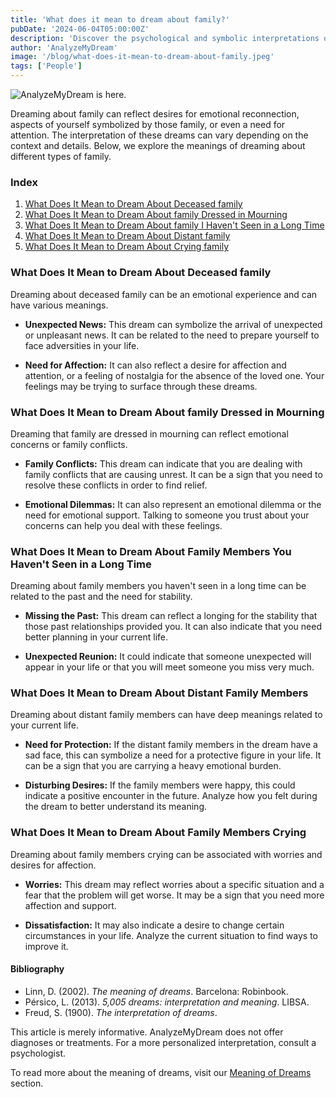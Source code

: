 ```yaml
---
title: 'What does it mean to dream about family?'
pubDate: '2024-06-04T05:00:00Z'
description: 'Discover the psychological and symbolic interpretations of dreams about family, whether they are deceased, distant, or crying.'
author: 'AnalyzeMyDream'
image: '/blog/what-does-it-mean-to-dream-about-family.jpeg'
tags: ['People']
---
```


![AnalyzeMyDream is here.](/blog/what-does-it-mean-to-dream-about-family.jpeg)

Dreaming about family can reflect desires for emotional reconnection, aspects of yourself symbolized by those family, or even a need for attention. The interpretation of these dreams can vary depending on the context and details. Below, we explore the meanings of dreaming about different types of family.

### Index

1. [What Does It Mean to Dream About Deceased family](#what-does-it-mean-to-dream-about-deceased-family)
2. [What Does It Mean to Dream About family Dressed in Mourning](#what-does-it-mean-to-dream-about-family-dressed-in-mourning)
3. [What Does It Mean to Dream About family I Haven't Seen in a Long Time](#what-does-it-mean-to-dream-about-family-that-I-haven't-seen-in-a-long-time)
4. [What Does It Mean to Dream About Distant family](#what-does-it-mean-to-dream-about-distant-family)
5. [What Does It Mean to Dream About Crying family](#what-does-it-mean-to-dream-about-crying-family)

### What Does It Mean to Dream About Deceased family

Dreaming about deceased family can be an emotional experience and can have various meanings.

- **Unexpected News:** This dream can symbolize the arrival of unexpected or unpleasant news. It can be related to the need to prepare yourself to face adversities in your life.

- **Need for Affection:** It can also reflect a desire for affection and attention, or a feeling of nostalgia for the absence of the loved one. Your feelings may be trying to surface through these dreams.

### What Does It Mean to Dream About family Dressed in Mourning

Dreaming that family are dressed in mourning can reflect emotional concerns or family conflicts.

- **Family Conflicts:** This dream can indicate that you are dealing with family conflicts that are causing unrest. It can be a sign that you need to resolve these conflicts in order to find relief.

- **Emotional Dilemmas:** It can also represent an emotional dilemma or the need for emotional support. Talking to someone you trust about your concerns can help you deal with these feelings.

### What Does It Mean to Dream About Family Members You Haven't Seen in a Long Time

Dreaming about family members you haven't seen in a long time can be related to the past and the need for stability.

- **Missing the Past:** This dream can reflect a longing for the stability that those past relationships provided you. It can also indicate that you need better planning in your current life.

- **Unexpected Reunion:** It could indicate that someone unexpected will appear in your life or that you will meet someone you miss very much.

### What Does It Mean to Dream About Distant Family Members

Dreaming about distant family members can have deep meanings related to your current life.

- **Need for Protection:** If the distant family members in the dream have a sad face, this can symbolize a need for a protective figure in your life. It can be a sign that you are carrying a heavy emotional burden.

- **Disturbing Desires:** If the family members were happy, this could indicate a positive encounter in the future. Analyze how you felt during the dream to better understand its meaning.

### What Does It Mean to Dream About Family Members Crying

Dreaming about family members crying can be associated with worries and desires for affection.

- **Worries:** This dream may reflect worries about a specific situation and a fear that the problem will get worse. It may be a sign that you need more affection and support.

- **Dissatisfaction:** It may also indicate a desire to change certain circumstances in your life. Analyze the current situation to find ways to improve it.

#### Bibliography

- Linn, D. (2002). *The meaning of dreams*. Barcelona: Robinbook.
- Pérsico, L. (2013). *5,005 dreams: interpretation and meaning*. LIBSA.
- Freud, S. (1900). *The interpretation of dreams*.

This article is merely informative. AnalyzeMyDream does not offer diagnoses or treatments. For a more personalized interpretation, consult a psychologist.

To read more about the meaning of dreams, visit our [Meaning of Dreams](#) section.
